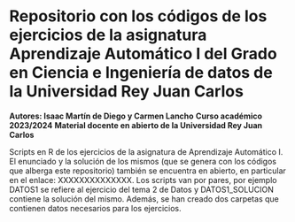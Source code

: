# Repositorio con los códigos de los ejercicios de la asignatura Aprendizaje Automático I del Grado en Ciencia e Ingeniería de datos de la Universidad Rey Juan Carlos
**Autores: Isaac Martín de Diego y Carmen Lancho**
**Curso académico 2023/2024**
**Material docente en abierto de la Universidad Rey Juan Carlos**

Scripts en R de los ejercicios de la asignatura de Aprendizaje Automático I. El enunciado y la solución de los mismos (que se genera con los códigos que alberga este repositorio) también se encuentra en abierto, en particular en el enlace: XXXXXXXXXXXXXX. Los scripts van por pares, por ejemplo DATOS1 se refiere al ejercicio del tema 2 de Datos y DATOS1_SOLUCION contiene la solución del mismo.
Además, se han creado dos carpetas que contienen datos necesarios para los ejercicios.

